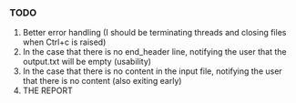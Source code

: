 ### TODO
1. Better error handling (I should be terminating threads and closing files when Ctrl+c is raised)
2. In the case that there is no end_header line, notifying the user that the output.txt will be empty (usability)
3. In the case that there is no content in the input file, notifying the user that there is no content (also exiting early)
4. THE REPORT
